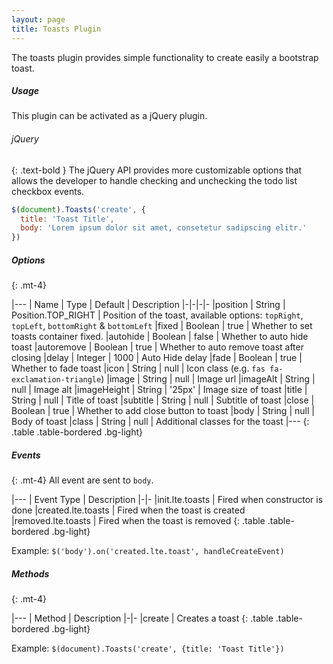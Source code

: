 ```yaml
---
layout: page
title: Toasts Plugin
---
```


The toasts plugin provides simple functionality to create easily a bootstrap toast.

##### Usage

This plugin can be activated as a jQuery plugin.

###### jQuery

{: .text-bold }
The jQuery API provides more customizable options that allows the developer to handle checking and unchecking the todo
list checkbox events.

```js
$(document).Toasts('create', {
  title: 'Toast Title',
  body: 'Lorem ipsum dolor sit amet, consetetur sadipscing elitr.'
})
```

##### Options

{: .mt-4}

|---
| Name | Type | Default | Description
|-|-|-|-
|position | String | Position.TOP_RIGHT | Position of the toast, available
options: `topRight`, `topLeft`, `bottomRight` & `bottomLeft`
|fixed | Boolean | true | Whether to set toasts container fixed.
|autohide | Boolean | false | Whether to auto hide toast
|autoremove | Boolean | true | Whether to auto remove toast after closing
|delay | Integer | 1000 | Auto Hide delay
|fade | Boolean | true | Whether to fade toast
|icon | String | null | Icon class (e.g. `fas fa-exclamation-triangle`)
|image | String | null | Image url
|imageAlt | String | null | Image alt
|imageHeight | String | '25px' | Image size of toast
|title | String | null | Title of toast
|subtitle | String | null | Subtitle of toast
|close | Boolean | true | Whether to add close button to toast
|body | String | null | Body of toast
|class | String | null | Additional classes for the toast
|---
{: .table .table-bordered .bg-light}

##### Events

{: .mt-4}
All event are sent to `body`.

|---
| Event Type | Description
|-|-
|init.lte.toasts | Fired when constructor is done
|created.lte.toasts | Fired when the toast is created
|removed.lte.toasts | Fired when the toast is removed
{: .table .table-bordered .bg-light}

Example: `$('body').on('created.lte.toast', handleCreateEvent)`

##### Methods

{: .mt-4}

|---
| Method | Description
|-|-
|create | Creates a toast
{: .table .table-bordered .bg-light}

Example: `$(document).Toasts('create', {title: 'Toast Title'})`

